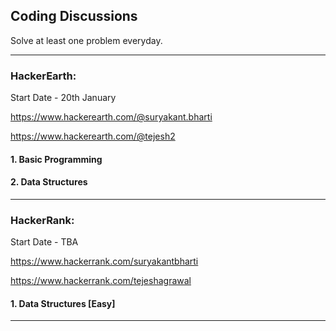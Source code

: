 ## Coding Discussions

Solve at least one problem everyday.

---

### HackerEarth:

Start Date - 20th January

https://www.hackerearth.com/@suryakant.bharti

https://www.hackerearth.com/@tejesh2

#### 1. Basic Programming

#### 2. Data Structures

---

### HackerRank:

Start Date - TBA

https://www.hackerrank.com/suryakantbharti

https://www.hackerrank.com/tejeshagrawal

#### 1. Data Structures [Easy]

---
